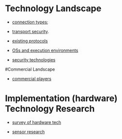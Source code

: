 # Technology Landscape


* [connection types](discussions/connection_types);

* [transport security](discussions/transport_security).



* [existing protocols](protocols)

* [OSs and execution environments](iot-os)

* [security technologies](security-tech)

#Commercial Landscape 

* [commercial players](commercial-players)





# Implementation (hardware) Technology Research

* [survey of hardware tech](hardware)

* [sensor research](sensors)